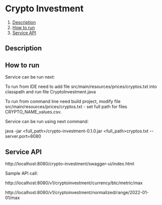 # Crypto Investment

1. [Description](#description)
2. [How to run](#how-to-run)
3. [Service API](#service-api)

## Description

## How to run

Service can be run next:

To run from IDE need to add file src/main/resources/prices/cryptos.txt into classpath and run file CryptoInvestment.java

To run from command line need build project, modify file src/main/resources/prices/cryptos.txt - set full path for files CRYPTO_NAME_values.csv.

Service can be run using next command:

java -jar <full_path>/crypto-investment-0.1.0.jar <full_path>cryptos.txt --server.port=8080



## Service API

http://localhost:8080/crypto-investment/swagger-ui/index.html

Sample API call:

http://localhost:8080/v1/cryptoinvestment/currency/btc/metric/max

http://localhost:8080/v1/cryptoinvestment/normalized/range/2022-01-01/max
